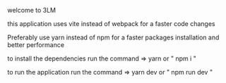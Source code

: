 welcome to 3LM 

this application uses vite instead of webpack for a faster code changes

Preferably use yarn instead of npm for a faster packages installation and better performance

to install the dependencies run the command => yarn or " npm i "

to run the application run the command => yarn dev or " npm run dev "
